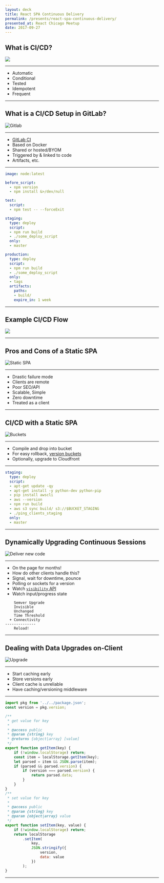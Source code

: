 ```yaml
---
layout: deck
title: React SPA Continuous Delivery
permalink: /presents/react-spa-continuous-delivery/
presented_at: React Chicago Meetup
date: 2017-09-27
---
```


## What is CI/CD?

![](https://media1.giphy.com/media/ZAX620EH7wRpe/giphy.gif)

---

- Automatic
- Conditional
- Tested
- Idempotent
- Frequent

---

## What is a CI/CD Setup in GitLab?

![Gitlab](https://media.giphy.com/media/xsE65jaPsUKUo/giphy-downsized.gif)

---

- [GitLab CI](https://about.gitlab.com/features/gitlab-ci-cd/)
- Based on Docker
- Shared or hosted/BYOM
- Triggered by & linked to code
- Artifacts, etc.

---

~~~yaml
image: node:latest

before_script:
  - npm version
  - npm install &>/dev/null

test:
  script:
  - npm test -- --forceExit

staging:
  type: deploy
  script:
  - npm run build
  - ./some_deploy_script
  only:
  - master

production:
  type: deploy
  script:
  - npm run build
  - ./some_deploy_script
  only:
  - tags
  artifacts:
    paths:
    - build/
    expire_in: 1 week
~~~

---

## Example CI/CD Flow

![](https://www.dropbox.com/s/c6hzylx1mfoul5d/ci_cd.svg?raw=1)

---

## Pros and Cons of a Static SPA

![Static SPA](https://media.giphy.com/media/Vfie0DJryAde8/giphy-downsized.gif)

---

- Drastic failure mode
- Clients are remote
- Poor SEO/API
- Scalable, Simple
- Zero downtime
- Treated as a client

---

## CI/CD with a Static SPA

![Buckets](https://media.giphy.com/media/NupBpyol6gaiY/giphy-tumblr.gif)

---

- Compile and drop into bucket
- For easy rollback, [version buckets](http://docs.aws.amazon.com/AmazonS3/latest/dev/Versioning.html)
- Optionally, upgrade to Cloudfront

---

~~~yaml
staging:
  type: deploy
  script:
  - apt-get update -qy
  - apt-get install -y python-dev python-pip
  - pip install awscli
  - aws --version
  - npm run build
  - aws s3 sync build/ s3://$BUCKET_STAGING
  - ./ping_clients_staging
  only:
  - master
~~~

---

## Dynamically Upgrading Continuous Sessions

![Deliver new code](https://media.giphy.com/media/r2MkQEOe7niGk/giphy-downsized.gif)

---

- On the page for months!
- How do other clients handle this?
- Signal, wait for downtime, pounce
- Polling or sockets for a version
- Watch [`visibility` API](https://developer.mozilla.org/en-US/docs/Web/API/Page_Visibility_API)
- Watch input/progress state

~~~
    Semver Upgrade
    Invisible
    Unchanged
    Time Threshold
  + Connectivity
--------------
    Reload!
~~~

---

## Dealing with Data Upgrades on-Client

![Upgrade](https://media.giphy.com/media/uBQNLeszLtiNO/giphy-downsized.gif)

---

- Start caching early
- Store versions early
- Client cache is unreliable
- Have caching/versioning middleware

---

~~~js
import pkg from '../../package.json';
const version = pkg.version;

/**
 * get value for key
 *
 * @access public
 * @param {string} key
 * @returns {object|array} [value]
 */
export function getItem(key) {
    if (!window.localStorage) return;
    const item = localStorage.getItem(key);
    let parsed = item && JSON.parse(item);
    if (parsed && parsed.version) {
        if (version === parsed.version) {
            return parsed.data;
        }
    }
}
/**
 * set value for key
 *
 * @access public
 * @param {string} key
 * @param {object|array} value
 */
export function setItem(key, value) {
    if (!window.localStorage) return;
    return localStorage
        .setItem(
            key,
            JSON.stringify({
                version,
                data: value
            })
        );
}
~~~

---
